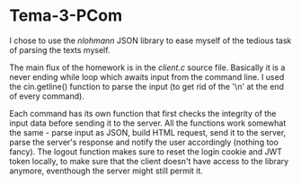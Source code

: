 # Tema-3-PCom

I chose to use the *nlohmann* JSON library to ease myself of the tedious task of parsing the texts myself.

The main flux of the homework is in the *client.c* source file. Basically it is a never ending while loop which awaits input from the command line. I used the cin.getline() function to parse the input (to get rid of the '\n' at the end of every command).

Each command has its own function that first checks the integrity of the input data before sending it to the server. All the functions work somewhat the same - parse input as JSON, build HTML request, send it to the server, parse the server's response and notify the user accordingly (nothing too fancy). The logout function makes sure to reset the login cookie and JWT token locally, to make sure that the client doesn't have access to the library anymore, eventhough the server might still permit it.